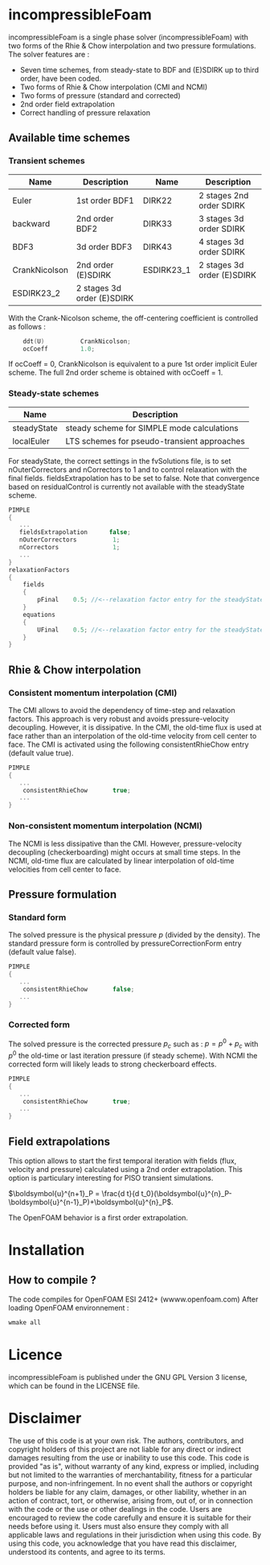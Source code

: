 # incompressibleFoam

incompressibleFoam is a single phase solver (incompressibleFoam) with two forms of the Rhie & Chow interpolation and two pressure formulations.
The solver features are :
- Seven time schemes, from steady-state to BDF and (E)SDIRK up to third order, have been coded.
- Two forms of Rhie & Chow interpolation (CMI and NCMI)
- Two forms of pressure (standard and corrected)
- 2nd order field extrapolation
- Correct handling of pressure relaxation
## Available time schemes
### Transient schemes
 | Name | Description | Name | Description |
 |----------------|-------------|-------------|-------------|
 | Euler | 1st order BDF1  | DIRK22 | 2 stages 2nd order SDIRK |
 | backward | 2nd order BDF2  | DIRK33 | 3 stages 3d order SDIRK |
 | BDF3 | 3d order BDF3  | DIRK43 | 4 stages 3d order SDIRK |
 | CrankNicolson | 2nd order (E)SDIRK  | ESDIRK23_1 | 2 stages 3d order (E)SDIRK |
 | ESDIRK23_2 | 2 stages 3d order (E)SDIRK |  | |

With the Crank-Nicolson scheme, the off-centering coefficient is controlled as follows :
```cpp
    ddt(U)          CrankNicolson;
    ocCoeff         1.0;
````
If ocCoeff = 0, CrankNicolson is equivalent to a pure 1st order implicit Euler scheme. The full 2nd order scheme
is obtained with ocCoeff = 1.

### Steady-state schemes
 | Name | Description |
 |----------------|-------------|
 | steadyState | steady scheme for SIMPLE mode calculations |
 | localEuler | LTS schemes for pseudo-transient approaches |

For steadyState, the correct settings in the fvSolutions file, is to set nOuterCorrectors and nCorrectors to 1 and to control relaxation with the final fields.
fieldsExtrapolation has to be set to false. Note that convergence based on residualControl is currently not available with the steadyState scheme.
```cpp
PIMPLE
{
   ...
   fieldsExtrapolation      false;
   nOuterCorrectors          1;
   nCorrectors               1;
   ...
}
relaxationFactors
{
    fields
    {
        pFinal    0.5; //<--relaxation factor entry for the steadyState scheme
    }
    equations
    {
        UFinal    0.5; //<--relaxation factor entry for the steadyState scheme
    }
}
````
## Rhie & Chow interpolation
### Consistent momentum interpolation (CMI)
The CMI allows to avoid the dependency of time-step and relaxation factors. This approach is very robust and avoids pressure-velocity decoupling. 
However, it is dissipative. 
In the CMI, the old-time flux is used at face rather than an interpolation of the old-time velocity from cell center to face. The CMI is activated using the following consistentRhieChow entry (default value true).
```cpp
PIMPLE
{
   ...
    consistentRhieChow       true;
   ...
}
````
### Non-consistent momentum interpolation (NCMI)
The NCMI is less dissipative than the CMI. However, pressure-velocity decoupling (checkerboarding) might occurs at small time steps.
In the NCMI, old-time flux are calculated by linear interpolation of old-time velocities from cell center to face. 

## Pressure formulation
### Standard form
The solved pressure is the physical pressure $p$ (divided by the density). The standard pressure form is controlled by pressureCorrectionForm entry (default value false).
```cpp
PIMPLE
{
   ...
    consistentRhieChow       false;
   ...
}
````
### Corrected form
The solved pressure is the corrected pressure $p_c$ such as :
$p = p^0 + p_c$ with $p^0$ the old-time or last iteration pressure (if steady scheme). With NCMI the corrected form will likely leads to strong checkerboard effects.
```cpp
PIMPLE
{
   ...
    consistentRhieChow       true;
   ...
}
````
## Field extrapolations
This option allows to start the first temporal iteration with fields (flux, velocity and pressure) calculated using a 2nd order extrapolation. 
This option is particulary interesting for PISO transient simulations.

$\boldsymbol{u}^{n+1}_P = \frac{d t}{d t_0}(\boldsymbol{u}^{n}_P-\boldsymbol{u}^{n-1}_P)+\boldsymbol{u}^{n}_P$.

The OpenFOAM behavior is a first order extrapolation.
# Installation

## How to compile ?
The code compiles for OpenFOAM ESI 2412+ (wwww.openfoam.com)
After loading OpenFOAM environnement : 
```bash
wmake all
```
# Licence
incompressibleFoam is published under the GNU GPL Version 3 license, which can be found in the LICENSE file.

# Disclaimer
The use of this code is at your own risk. The authors, contributors, and copyright holders of this project are not liable for any direct or indirect damages resulting from the use or inability to use this code.
This code is provided "as is", without warranty of any kind, express or implied, including but not limited to the warranties of merchantability, fitness for a particular purpose, and non-infringement. In no event shall the authors or copyright holders be liable for any claim, damages, or other liability, whether in an action of contract, tort, or otherwise, arising from, out of, or in connection with the code or the use or other dealings in the code.
Users are encouraged to review the code carefully and ensure it is suitable for their needs before using it. Users must also ensure they comply with all applicable laws and regulations in their jurisdiction when using this code.
By using this code, you acknowledge that you have read this disclaimer, understood its contents, and agree to its terms.
